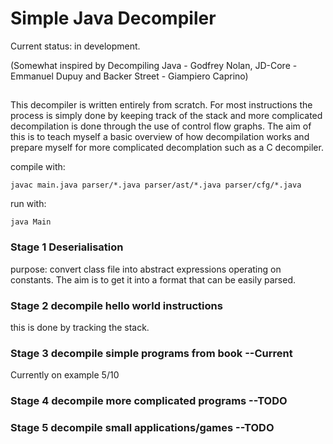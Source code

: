 # Simple Java Decompiler

Current status: in development.

(Somewhat inspired by Decompiling Java - Godfrey Nolan, JD-Core - Emmanuel Dupuy and Backer Street - Giampiero Caprino)

##

This decompiler is written entirely from scratch. For most instructions the process is simply done by keeping track of the stack and more complicated decompilation is done through the use of control flow graphs. The aim of this is to teach myself a basic overview of how decompilation works and prepare myself for more complicated decomplation such as a C decompiler.

compile with: 

`
javac main.java parser/*.java parser/ast/*.java parser/cfg/*.java
`

run with:

`
java Main
`

### Stage 1 Deserialisation
purpose: convert class file into abstract expressions operating on constants.
The aim is to get it into a format that can be easily parsed.

### Stage 2 decompile hello world instructions
this is done by tracking the stack.

### Stage 3 decompile simple programs from book --Current
Currently on example 5/10

### Stage 4 decompile more complicated programs --TODO

### Stage 5 decompile small applications/games --TODO